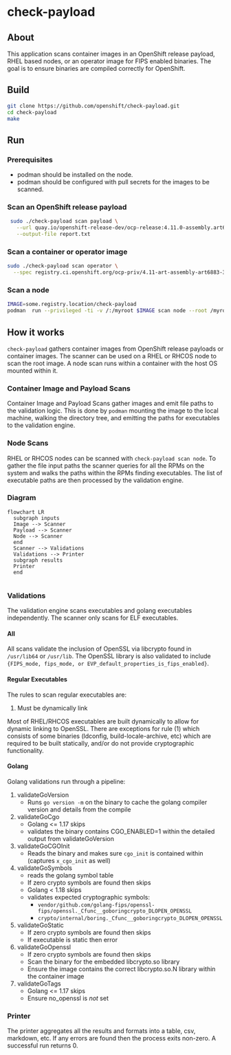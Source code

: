 # check-payload

## About

This application scans container images in an OpenShift release payload, RHEL based nodes, or an operator image for FIPS enabled binaries. The goal is to ensure binaries are compiled correctly for OpenShift.

## Build

```sh
git clone https://github.com/openshift/check-payload.git
cd check-payload
make
```

## Run

### Prerequisites

* podman should be installed on the node.
* podman should be configured with pull secrets for the images to be scanned.

### Scan an OpenShift release payload

```sh
 sudo ./check-payload scan payload \
   --url quay.io/openshift-release-dev/ocp-release:4.11.0-assembly.art6883.4 \
   --output-file report.txt
```

### Scan a container or operator image

```sh
sudo ./check-payload scan operator \
  --spec registry.ci.openshift.org/ocp-priv/4.11-art-assembly-art6883-3-priv@sha256:138b1b9ae11b0d3b5faafacd1b469ec8c20a234b387ae33cf007441fa5c5d567
```

### Scan a node

```sh
IMAGE=some.registry.location/check-payload
podman  run --privileged -ti -v /:/myroot $IMAGE scan node --root /myroot
```

## How it works

`check-payload` gathers container images from OpenShift release payloads or
container images. The scanner can be used on a RHEL or RHCOS node to scan the
root image. A node scan runs within a container with the host OS mounted within
it.

### Container Image and Payload Scans

Container Image and Payload Scans gather images and emit file paths to the
validation logic. This is done by `podman` mounting the image to the local
machine, walking the directory tree, and emitting the paths for executables to
the validation engine.

### Node Scans

RHEL or RHCOS nodes can be scanned with `check-payload scan node`. To gather the
file input paths the scanner queries for all the RPMs on the system and walks
the paths within the RPMs finding executables. The list of executable paths are
then processed by the validation engine.

### Diagram

```mermaid
flowchart LR
  subgraph inputs
  Image --> Scanner
  Payload --> Scanner
  Node --> Scanner
  end
  Scanner --> Validations
  Validations --> Printer
  subgraph results
  Printer
  end
  
```

### Validations

The validation engine scans executables and golang executables independently. The scanner only scans for ELF executables.

#### All

All scans validate the inclusion of OpenSSL via libcrypto found in `/usr/lib64`
or `/usr/lib`. The OpenSSL library is also validated to include `{FIPS_mode,
fips_mode, or EVP_default_properties_is_fips_enabled}`.

#### Regular Executables

The rules to scan regular executables are:

1. Must be dynamically link

Most of RHEL/RHCOS executables are built dynamically to allow for dynamic
linking to OpenSSL. There are exceptions for rule (1) which consists of some
binaries (ldconfig, build-locale-archive, etc) which are required to be built
statically, and/or do not provide cryptographic functionality.

#### Golang

Golang validations run through a pipeline:

1. validateGoVersion
   * Runs `go version -m` on the binary to cache the golang compiler version and details from the compile
2. validateGoCgo
   * Golang <= 1.17 skips
   * validates the binary contains CGO_ENABLED=1 within the detailed output from validateGoVersion
3. validateGoCGOInit
   * Reads the binary and makes sure `cgo_init` is contained within (captures `x_cgo_init` as well)
4. validateGoSymbols
   * reads the golang symbol table
   * If zero crypto symbols are found then skips
   * Golang < 1.18 skips
   * validates expected cryptographic symbols:
     * `vendor/github.com/golang-fips/openssl-fips/openssl._Cfunc__goboringcrypto_DLOPEN_OPENSSL`
     * `crypto/internal/boring._Cfunc__goboringcrypto_DLOPEN_OPENSSL`
5. validateGoStatic
   * If zero crypto symbols are found then skips
   * If executable is static then error
6. validateGoOpenssl
   * If zero crypto symbols are found then skips
   * Scan the binary for the embedded libcrypto.so library
   * Ensure the image contains the correct libcrypto.so.N library within the container image
7. validateGoTags
   * Golang <= 1.17 skips
   * Ensure no_openssl is _not_ set

### Printer

The printer aggregates all the results and formats into a table, csv, markdown, etc. If any errors are found then the process exits non-zero. A successful run returns 0.
